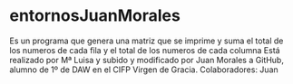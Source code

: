 # entornosJuanMorales
Es un programa que genera una matriz que se imprime y suma el total de los numeros de cada fila y el total de los numeros de cada columna
Está realizado por Mª Luisa y subido y modificado por Juan Morales a GitHub, alumno de 1º de DAW en el CIFP Virgen de Gracia.
Colaboradores: Juan
